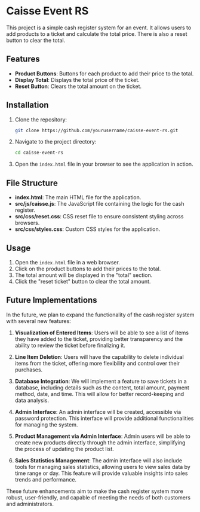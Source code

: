 # Caisse Event RS

This project is a simple cash register system for an event. It allows users to add products to a ticket and calculate the total price. There is also a reset button to clear the total.

## Features

- **Product Buttons**: Buttons for each product to add their price to the total.
- **Display Total**: Displays the total price of the ticket.
- **Reset Button**: Clears the total amount on the ticket.

## Installation

1. Clone the repository:
    ```bash
    git clone https://github.com/yourusername/caisse-event-rs.git
    ```

2. Navigate to the project directory:
    ```bash
    cd caisse-event-rs
    ```

3. Open the `index.html` file in your browser to see the application in action.

## File Structure

- **index.html**: The main HTML file for the application.
- **src/js/caisse.js**: The JavaScript file containing the logic for the cash register.
- **src/css/reset.css**: CSS reset file to ensure consistent styling across browsers.
- **src/css/styles.css**: Custom CSS styles for the application.

## Usage

1. Open the `index.html` file in a web browser.
2. Click on the product buttons to add their prices to the total.
3. The total amount will be displayed in the "total" section.
4. Click the "reset ticket" button to clear the total amount.

## Future Implementations

In the future, we plan to expand the functionality of the cash register system with several new features:

1. **Visualization of Entered Items**: Users will be able to see a list of items they have added to the ticket, providing better transparency and the ability to review the ticket before finalizing it.

2. **Line Item Deletion**: Users will have the capability to delete individual items from the ticket, offering more flexibility and control over their purchases.

3. **Database Integration**: We will implement a feature to save tickets in a database, including details such as the content, total amount, payment method, date, and time. This will allow for better record-keeping and data analysis.

4. **Admin Interface**: An admin interface will be created, accessible via password protection. This interface will provide additional functionalities for managing the system.

5. **Product Management via Admin Interface**: Admin users will be able to create new products directly through the admin interface, simplifying the process of updating the product list.

6. **Sales Statistics Management**: The admin interface will also include tools for managing sales statistics, allowing users to view sales data by time range or day. This feature will provide valuable insights into sales trends and performance.

These future enhancements aim to make the cash register system more robust, user-friendly, and capable of meeting the needs of both customers and administrators.



